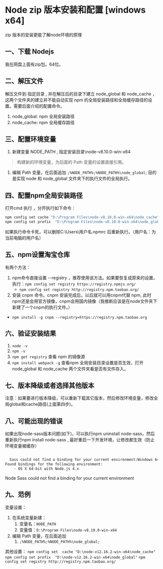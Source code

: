 # Node zip 版本安装和配置 [windows x64]

zip 版本的安装更能了解node环境的原理

## 一、下载 Nodejs

我在网盘上面有zip包。64位。

## 二、解压文件

解压文件到 指定目录 , 并在解压后的目录下建立 node_global 和 node_cache ，这两个文件夹的建立并不能自动实现 npm 的全局安装路径和全局缓存路径的设置。需要后面介绍的配置命令。

1. node_global: npm 全局安装路径 
1. node_cache: npm 全局缓存路径


## 三、配置环境变量

1. 新建变量 NODE_PATH , 指定安装目录\node-v8.10.0-win-x64 
> 构建新的环境变量，为后面的 Path 变量的设置直接引用。
1. 编辑 Path 变量，在后面追加 `;%NODE_PATH%;%NODE_PATH%\node_global`;
目的是实现 node 和 node_global 文件夹下的执行文件的全局执行。

## 四、配置npm全局安装路径

打开cmd 执行 ，分开执行如下命令：
```bash
npm config set cache "D:\Program Files\node-v8.10.0-win-x64\node_cache"
npm config set prefix  "D:\Program Files\node-v8.10.0-win-x64\node_global"
```

如果执行命令卡死，可以删除C:\Users\用户名\.npmrc 后重新执行。（用户名：为当前电脑的用户名）

## 五、npm设置淘宝仓库

有两个方法：
1. npm命令直接设置 --registry ，推荐使用该方法。如果要恢复成原来的设置，执行：`npm config set registry https://registry.npmjs.org/`
	- `npm config set registry http://registry.npm.taobao.org/`
1. 安装 cnpm 命令。cnpm 安装完成后，以后就可以用cnpm代替 npm, 此时npm还是会用官方镜像，cnpm会用国内镜像（我推断应该是在node文件夹下新建了一个cnpm的执行文件。）
  - `npm install -g cnpm --registry=https://registry.npm.taobao.org`

## 六、验证安装结果

1. `node -v`
1. `npm -v`
1. `npm get registry`  查看 npm 的镜像源
1. `npm install webpack -g`  查看npm 全局安装目录设置是否生效，打开 node_global 和 node_cache 两个文件夹看是否有文件存入。

## 七、版本降级或者选择其他版本

注意：如果要进行版本降级，可以重新下载其它版本，然后修改环境变量，修改全局global和cache路径(上面第四步)。

## 八、可能出现的错误

如果出现node-sass版本问题(如下)，可以执行npm uninstall node-sass，然后重新执行npm install node-sass , 最好重启一下开发环境，让修改都生效（防止环境变量被缓存）

```bash
 
  Sass could not find a binding for your current environment:Windows 64-bit with Node.js 4.x
Found bindings for the following environment:
    - OS X 64-bit with Node.js 4.x
```
Node Sass could not find a binding for your current environment

## 九、范例

变量设置：
1. 在系统变量新建：
	1. 变量名：`NODE_PATH`
	1. 变量值：`D:\Program Files\node-v8.10.0-win-x64`
1. 编辑 Path 变量，在后面追加 
	1. `;%NODE_PATH%;%NODE_PATH%\node_global;`

其他设置：
`npm config set  cache "D:\node-v12.16.2-win-x64\node_cache"`
`npm config set prefix  "D:\node-v12.16.2-win-x64\node_global"`
`npm config set registry http://registry.npm.taobao.org/`


